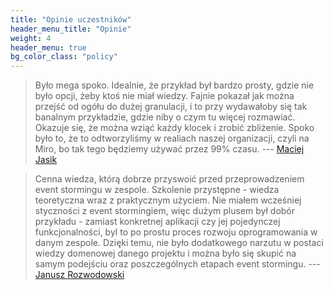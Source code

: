 ```yaml
---
title: "Opinie uczestników"
header_menu_title: "Opinie"
weight: 4
header_menu: true
bg_color_class: "policy"
---
```


> Było mega spoko. Idealnie, że przykład był bardzo prosty, gdzie nie było opcji, 
> żeby ktoś nie miał wiedzy. Fajnie pokazał jak można przejść od ogółu do dużej granulacji, 
> i to przy wydawałoby się tak banalnym przykładzie, gdzie niby o czym tu więcej rozmawiać.
> Okazuje się, że można wziąć każdy klocek i zrobić zbliżenie. 
> Spoko było to, że to odtworzyliśmy w realiach naszej organizacji, 
> czyli na Miro, bo tak tego będziemy używać przez 99% czasu.
> --- [Maciej Jasik](https://www.linkedin.com/in/maciej-jasik-040376104/)

> Cenna wiedza, którą dobrze przyswoić przed przeprowadzeniem event stormingu w zespole. 
> Szkolenie przystępne - wiedza teoretyczna wraz z praktycznym użyciem. 
> Nie miałem wcześniej styczności z event stormingiem, 
> więc dużym plusem był dobór przykładu - zamiast konkretnej aplikacji czy jej pojedynczej funkcjonalności, 
> byl to po prostu proces rozwoju oprogramowania w danym zespole. 
> Dzięki temu, nie było dodatkowego narzutu w postaci wiedzy domenowej danego projektu 
> i można było się skupić na samym podejściu oraz poszczególnych etapach event stormingu.
> --- [Janusz Rozwodowski](https://www.linkedin.com/in/janusz-rozwodowski-724078109/)
